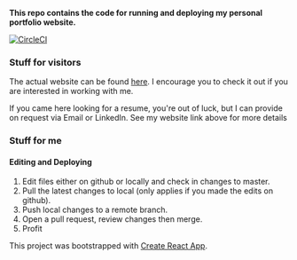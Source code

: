 **This repo contains the code for running and deploying my personal portfolio website.**

[![CircleCI](https://circleci.com/gh/dionnephualiann/Portfolio.svg?style=svg)](https://circleci.com/gh/dionnephualiann/Portfolio)

### Stuff for visitors

The actual website can be found [here](http://www.dionnephua.com/#/). I encourage you to check it out if you are interested in working with me.

If you came here looking for a resume, you're out of luck, but I can provide on request via Email or LinkedIn. See my website link above for more details

### Stuff for me

#### Editing and Deploying

1. Edit files either on github or locally and check in changes to master.
2. Pull the latest changes to local (only applies if you made the edits on github).
3. Push local changes to a remote branch.
4. Open a pull request, review changes then merge.
4. Profit


This project was bootstrapped with [Create React App](https://github.com/facebookincubator/create-react-app).

